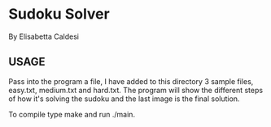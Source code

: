 # Sudoku Solver 
By Elisabetta Caldesi

USAGE
---------
Pass into the program a file, I have added to this directory 3 sample files, easy.txt, medium.txt and hard.txt.
The program will show the different steps of how it's solving the sudoku and the last image is the final solution.

To compile type make and run ./main.
